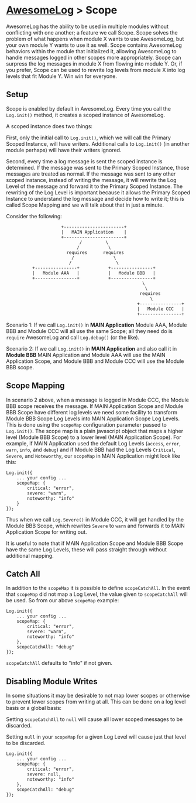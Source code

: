 # [AwesomeLog](../README.md) > Scope

AwesomeLog has the ability to be used in multiple modules without conflicting with one another; a feature we call Scope.  Scope solves the problem of what happens when module X wants to use AwesomeLog, but your own module Y wants to use it as well.  Scope contains AwesomeLog behaviors within the module that initialized it, allowing AwesomeLog to handle messages logged in other scopes more appropriately. Scope can surpress the log messages in module X from flowing into module Y.  Or, if you prefer, Scope can be used to rewrite log levels from module X into log levels that fit Module Y. Win win for everyone.

## Setup

Scope is enabled by default in AwesomeLog. Every time you call the `Log.init()` method, it creates a scoped instance of AwesomeLog.

A scoped instance does two things:

First, only the initial call to `Log.init()`, which we will call the Primary Scoped Instance, will have writers. Additional calls to `Log.init()` (in another module perhaps) will have their writers ignored.

Second, every time a log message is sent the scoped instance is determined. If the message was sent to the Primary Scoped Instance, those messages are treated as normal.  If the message was sent to any other scoped instance, instead of writing the message, it will rewrite the Log Level of the message and forward it to the Primary Scoped Instance. The rewriting of the Log Level is important because it allows the Primary Scoped Instance to understand the log message and decide how to write it; this is called Scope Mapping and we will talk about that in just a minute.

Consider the following:

```
                     +-----------------------+
                     |	 MAIN Application    |
                     +-----------------------+
                            /         \
						   /           \
                       requires      requires
					     /               \
                        /                 \
	      +----------------+           +----------------+
	      |	  Module AAA   |           |   Module BBB   |
	      +----------------+           +----------------+
		  		                                    \
													 \
												   requires
													   \
												  +----------------+
											 	  |	  Module CCC   |
											 	  +----------------+
```

Scenario 1: If we call `Log.init()` in **MAIN Application** Module AAA, Module BBB and Module CCC will all use the same Scope; all they need do is `require` AwesomeLog and call `Log.debug()` (or the like).

Scenario 2: If we call `Log.init()` in **MAIN Application** and also call it in **Module BBB** MAIN Application and Module AAA will use the MAIN Application Scope, and Module BBB and Module CCC will use the Module BBB scope.

## Scope Mapping

In scenario 2 above, when a message is logged in Module CCC, the Module BBB scope receives the message. If MAIN Application Scope and Module BBB Scope have different log levels we need some facility to transform Module BBB Scope Log Levels into MAIN Application Scope Log Levels.  This is done using the `scopeMap` configuration parameter passed to `Log.init()`.  The scope map is a plain javascript object that maps a higher level (Module BBB Scope) to a lower level (MAIN Application Scope). For example, if MAIN Application used the default Log Levels (`access`, `error`, `warn`, `info`, and `debug`) and if Module BBB had the Log Levels `Critical`, `Severe`, and `Noteworthy`, our `scopeMap` in MAIN Application might look like this:

```
Log.init({
	... your config ...
	scopeMap: {
		critical: "error",
		severe: "warn",
		noteworthy: "info"
	}
});
```

Thus when we call `Log.Severe()` in Module CCC, it will get handled by the Module BBB Scope, which rewrites `Severe` to `warn` and forwards it to MAIN Application Scope for writing out.

It is useful to note that if MAIN Application Scope and Module BBB Scope have the same Log Levels, these will pass straight through without additional mapping.

## Catch All

In addition to the `scopeMap` it is possible to define `scopeCatchAll`. In the event that `scopeMap` did not map a Log Level, the value given to `scopeCatchAll` will be used.  So from our above `scopeMap` example:

```
Log.init({
	... your config ...
	scopeMap: {
		critical: "error",
		severe: "warn",
		noteworthy: "info"
	},
	scopeCatchAll: "debug"
});
```

`scopeCatchAll` defaults to "info" if not given.

## Disabling Module Writes

In some situations it may be desirable to not map lower scopes or otherwise to prevent lower scopes from writing at all.  This can be done on a log level basis or a global basis:

Setting `scopeCatchAll` to `null` will cause all lower scoped messages to be discarded.

Setting `null` in your `scopeMap` for a given Log Level will cause just that level to be discarded.
```
Log.init({
	... your config ...
	scopeMap: {
		critical: "error",
		severe: null,
		noteworthy: "info"
	},
	scopeCatchAll: "debug"
});
```
